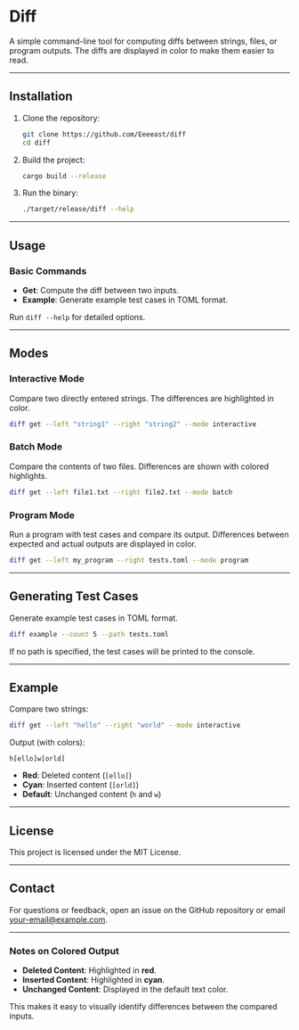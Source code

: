 # Diff

A simple command-line tool for computing diffs between strings, files, or program outputs. The diffs are displayed in color to make them easier to read.

---

## Installation

1. Clone the repository:

   ```bash
   git clone https://github.com/Eeeeast/diff
   cd diff
   ```

2. Build the project:

   ```bash
   cargo build --release
   ```

3. Run the binary:

   ```bash
   ./target/release/diff --help
   ```

---

## Usage

### Basic Commands

- **Get**: Compute the diff between two inputs.
- **Example**: Generate example test cases in TOML format.

Run `diff --help` for detailed options.

---

## Modes

### Interactive Mode

Compare two directly entered strings. The differences are highlighted in color.

```bash
diff get --left "string1" --right "string2" --mode interactive
```

### Batch Mode

Compare the contents of two files. Differences are shown with colored highlights.

```bash
diff get --left file1.txt --right file2.txt --mode batch
```

### Program Mode

Run a program with test cases and compare its output. Differences between expected and actual outputs are displayed in color.

```bash
diff get --left my_program --right tests.toml --mode program
```

---

## Generating Test Cases

Generate example test cases in TOML format.

```bash
diff example --count 5 --path tests.toml
```

If no path is specified, the test cases will be printed to the console.

---

## Example

Compare two strings:

```bash
diff get --left "hello" --right "world" --mode interactive
```

Output (with colors):
```
h[ello]w[orld]
```

- **Red**: Deleted content (`[ello]`)
- **Cyan**: Inserted content (`[orld]`)
- **Default**: Unchanged content (`h` and `w`)

---

## License

This project is licensed under the MIT License.

---

## Contact

For questions or feedback, open an issue on the GitHub repository or email [your-email@example.com](mailto:your-email@example.com).

---

### Notes on Colored Output

- **Deleted Content**: Highlighted in **red**.
- **Inserted Content**: Highlighted in **cyan**.
- **Unchanged Content**: Displayed in the default text color.

This makes it easy to visually identify differences between the compared inputs.
